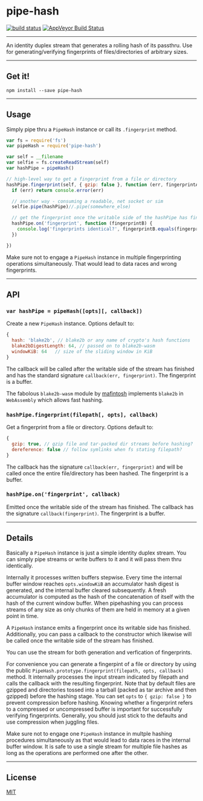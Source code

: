 # pipe-hash

[![build status](http://img.shields.io/travis/chiefbiiko/pipe-hash.svg?style=flat)](http://travis-ci.org/chiefbiiko/pipe-hash) [![AppVeyor Build Status](https://ci.appveyor.com/api/projects/status/github/chiefbiiko/pipe-hash?branch=master&svg=true)](https://ci.appveyor.com/project/chiefbiiko/pipe-hash)

***

An identity duplex stream that generates a rolling hash of its passthru. Use
for generating/verifying fingerprints of files/directories of arbitrary sizes.

***

## Get it!

```
npm install --save pipe-hash
```

***

## Usage

Simply pipe thru a `PipeHash` instance or call its `.fingerprint` method.

``` js
var fs = require('fs')
var pipeHash = require('pipe-hash')

var self = __filename
var selfie = fs.createReadStream(self)
var hashPipe = pipeHash()

// high-level way to get a fingerprint from a file or directory
hashPipe.fingerprint(self, { gzip: false }, function (err, fingerprintA) {
  if (err) return console.error(err)

  // another way - consuming a readable, net socket or sim
  selfie.pipe(hashPipe)//.pipe(somewhere_else)

  // get the fingerprint once the writable side of the hashPipe has finished
  hashPipe.on('fingerprint', function (fingerprintB) {
    console.log('fingerprints identical?', fingerprintB.equals(fingerprintA))
  })

})
```

Make sure not to engage a `PipeHash` instance in multiple fingerprinting operations simultaneously. That would lead to data races and wrong fingerprints.

***

## API

### `var hashPipe = pipeHash([opts][, callback])`

Create a new `PipeHash` instance. Options default to:

``` js
{
  hash: 'blake2b', // blake2b or any name of crypto's hash functions
  blake2bDigestLength: 64, // passed on to blake2b-wasm
  windowKiB: 64   // size of the sliding window in KiB
}
```

The callback will be called after the writable side of the stream has finished and has the standard signature `callback(err, fingerprint)`. The fingerprint is a buffer.

The fabolous `blake2b-wasm` module by [mafintosh](https://github.com/mafintosh) implements `blake2b` in `WebAssembly` which allows fast hashing.

### `hashPipe.fingerprint(filepath[, opts], callback)`

Get a fingerprint from a file or directory. Options default to:

``` js
{
  gzip: true, // gzip file and tar-packed dir streams before hashing?
  dereference: false // follow symlinks when fs stating filepath?
}
```

The callback has the signature `callback(err, fingerprint)` and will be called once the entire file/directory has been hashed. The fingerprint is a buffer.

### `hashPipe.on('fingerprint', callback)`

Emitted once the writable side of the stream has finished. The callback has the signature `callback(fingerprint)`. The fingerprint is a buffer.

***

## Details

Basically a `PipeHash` instance is just a simple identity duplex stream. You can simply pipe streams or write buffers to it and it will pass them thru identically.

Internally it processes written buffers stepwise. Every time the internal buffer window reaches `opts.windowKiB` an accumulator hash digest is generated, and the internal buffer cleared subsequently. A fresh accumulator is computed as the hash of the concatenation of itself with the hash of the current window buffer. When pipehashing you can process streams of any size as only chunks of them are held in memory at a given point in time.

A `PipeHash` instance emits a fingerprint once its writable side has finished. Additionally, you can pass a callback to the constructor which likewise will be called once the writable side of the stream has finished.

You can use the stream for both generation and verfication of fingerprints.

For convenience you can generate a fingerpint of a file or directory by using the public `PipeHash.prototype.fingerprint(filepath, opts, callback)` method. It internally processes the input stream indicated by filepath and calls the callback with the resulting fingerprint. Note that by default files are gzipped and directories tossed into a tarball (packed as tar archive and then gzipped) before the hashing stage. You can set `opts` to `{ gzip: false }` to prevent compression before hashing. Knowing whether a fingerprint refers to a compressed or uncompressed buffer is important for successfully verifying fingerprints. Generally, you should just stick to the defaults and use compression when juggling files.

Make sure not to engage one `PipeHash` instance in multple hashing procedures simultaneously as that would lead to data races in the internal buffer window. It is safe to use a single stream for multiple file hashes as long as the operations are performed one after the other.

***

## License

[MIT](./license.md)
